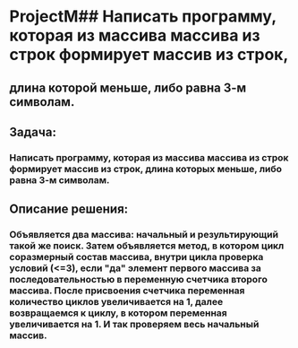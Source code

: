 # ProjectM##  Написать программу, которая из массива массива из строк формирует массив из строк,
##  длина которой меньше, либо равна 3-м символам.
##  Задача:
###  Написать программу, которая из массива массива из строк формирует массив из строк, длина которых меньше, либо равна 3-м символам.
##  Описание решения:
###  Объявляется два массива: начальный и результирующий такой же поиск. Затем объявляется метод, в котором цикл соразмерный состав массива, внутри цикла проверка условий (<=3), если "да" элемент первого массива за последовательностью в переменную счетчика второго массива. После присвоения счетчика переменная количество циклов увеличивается на 1, далее возвращаемся к циклу, в котором переменная увеличивается на 1. И так проверяем весь начальный массив.
